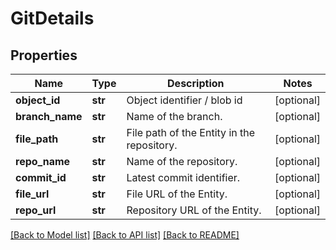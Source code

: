 # GitDetails

## Properties
Name | Type | Description | Notes
------------ | ------------- | ------------- | -------------
**object_id** | **str** | Object identifier / blob id | [optional] 
**branch_name** | **str** | Name of the branch. | [optional] 
**file_path** | **str** | File path of the Entity in the repository. | [optional] 
**repo_name** | **str** | Name of the repository. | [optional] 
**commit_id** | **str** | Latest commit identifier. | [optional] 
**file_url** | **str** | File URL of the Entity. | [optional] 
**repo_url** | **str** | Repository URL of the Entity. | [optional] 

[[Back to Model list]](../README.md#documentation-for-models) [[Back to API list]](../README.md#documentation-for-api-endpoints) [[Back to README]](../README.md)

